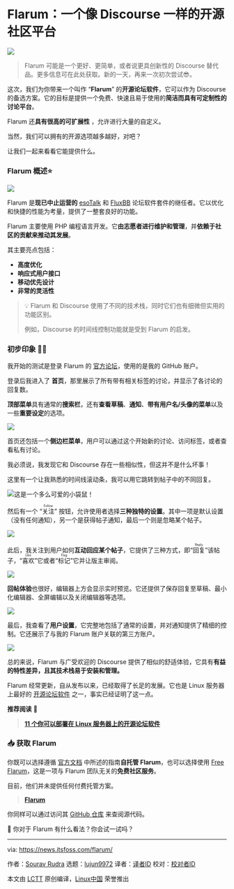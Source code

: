[#]: subject: "Flarum: An Open-Source Community Platform Like Discourse"
[#]: via: "https://news.itsfoss.com/flarum/"
[#]: author: "Sourav Rudra https://news.itsfoss.com/author/sourav/"
[#]: collector: "lujun9972/lctt-scripts-1693450080"
[#]: translator: "ChatGPT"
[#]: reviewer: "wxy"
[#]: publisher: "wxy"
[#]: url: "https://linux.cn/article-16158-1.html"

Flarum：一个像 Discourse 一样的开源社区平台
======

![][0]

> Flarum 可能是一个更好、更简单，或者说更具创新性的 Discourse 替代品。更多信息可在此处获取。新的一天，再来一次初次尝试😎。

这次，我们为你带来一个叫作 “**Flarum**” 的**开源论坛软件**，它可以作为 Discourse 的备选方案。它的目标是提供一个免费、快速且易于使用的**简洁而具有可定制性的讨论平台**。

Flarum 还**具有很高的可扩展性** ，允许进行大量的自定义。

当然，我们可以拥有的开源选项越多越好，对吧？

让我们一起来看看它能提供什么。

### Flarum 概述⭐

![][1]

Flarum 是**现已中止运营的** [esoTalk][2] 和 [FluxBB][3] 论坛软件套件的继任者。它以优化和快捷的性能为考量，提供了一整套良好的功能。

Flarum 主要使用 PHP 编程语言开发。它**由志愿者进行维护和管理**，并**依赖于社区的贡献来推动其发展**。

其主要亮点包括：

  * **高度优化**
  * **响应式用户接口**
  * **移动优先设计**
  * **非常的灵活性**

> 💡 Flarum 和 Discourse 使用了不同的技术栈，同时它们也有细微但实用的功能区别。
> 
> 例如，Discourse 的时间线控制功能就是受到 Flarum 的启发。

### 初步印象 👨‍💻

我开始的测试是登录 Flarum 的 [官方论坛][4]，使用的是我的 GitHub 账户。

登录后我进入了 **首页**，那里展示了所有带有相关标签的讨论，并显示了各讨论的回复数。

**顶部菜单**具有通常的**搜索栏**，还有**查看草稿**、**通知**、**带有用户名/头像的菜单**以及一些**重要设定**的选项。

![][5]

首页还包括一个**侧边栏菜单**，用户可以通过这个开始新的讨论、访问标签，或者查看私有讨论。

我必须说，我发现它和 Discourse 存在一些相似性，但这并不是什么坏事！

这里有一个让我熟悉的时间线滚动条，我可以用它跳转到帖子中的不同回复。

![这是一个多么可爱的小袋鼠！][6]

然后有一个 “<ruby>关注<rt>Follow</rt></ruby>” 按钮，允许使用者选择**三种独特的设置**。其中一项是默认设置（没有任何通知），另一个是获得帖子通知，最后一个则是忽略某个帖子。

![][7]

此后，我关注到用户如何**互动回应某个帖子**，它提供了三种方式，即“<ruby>回复<rt>Reply</rt></ruby>”该帖子，“<ruby>喜欢<rt>Like</rt></ruby>”它或者“<ruby>标记<rt>Flag</rt></ruby>”它并让版主审阅。

![][8]

**回帖体验**也很好，编辑器上方会显示实时预览。它还提供了保存回复至草稿、最小化编辑器、全屏编辑以及关闭编辑器等选项。

![][9]

最后，我查看了**用户设置**，它完整地包括了通常的设置，并对通知提供了精细的控制。它还展示了与我的 Flarum 账户关联的第三方账户。

![][10]

总的来说，Flarum 与广受欢迎的 Discourse 提供了相似的舒适体验，它具有**有益的特性差异，且其技术栈易于安装和管理。**

Flarum 经常更新，自从发布以来，已经取得了长足的发展。它也是 Linux 服务器上最好的 [开源论坛软件][11] 之一，事实已经证明了这一点。

**推荐阅读** 📖

> **[11 个你可以部署在 Linux 服务器上的开源论坛软件][12]**

### 📥 获取 Flarum

你既可以选择遵循 [官方文档][13] 中所述的指南**自托管 Flarum**，也可以选择使用 [Free Flarum][14]，这是一项与 Flarum 团队无关的**免费社区服务**。

目前，他们并未提供任何付费托管方案。

> **[Flarum][15]**

你同样可以通过访问其 [GitHub 仓库][16] 来查阅源代码。

💬 你对于 Flarum 有什么看法？你会试一试吗？

--------------------------------------------------------------------------------

via: https://news.itsfoss.com/flarum/

作者：[Sourav Rudra][a]
选题：[lujun9972][b]
译者：[译者ID](https://github.com/译者ID)
校对：[校对者ID](https://github.com/校对者ID)

本文由 [LCTT](https://github.com/LCTT/TranslateProject) 原创编译，[Linux中国](https://linux.cn/) 荣誉推出

[a]: https://news.itsfoss.com/author/sourav/
[b]: https://github.com/lujun9972
[1]: https://news.itsfoss.com/content/images/2023/08/Flarum_1.png
[2]: https://github.com/esotalk/esoTalk
[3]: https://github.com/fluxbb/fluxbb
[4]: https://discuss.flarum.org/
[5]: https://news.itsfoss.com/content/images/2023/08/Flarum_2.png
[6]: https://news.itsfoss.com/content/images/2023/08/Flarum_3.png
[7]: https://news.itsfoss.com/content/images/2023/08/Flarum_4.png
[8]: https://news.itsfoss.com/content/images/2023/08/Flarum_5.png
[9]: https://news.itsfoss.com/content/images/2023/08/Flarum_6-1.png
[10]: https://news.itsfoss.com/content/images/2023/08/Flarum_7.png
[11]: https://itsfoss.com/open-source-forum-software/
[12]: https://itsfoss.com/content/images/size/w256h256/2022/12/android-chrome-192x192.png
[13]: https://docs.flarum.org/install
[14]: https://freeflarum.com/
[15]: https://flarum.org/
[16]: https://github.com/flarum/flarum
[17]: https://itsfoss.community/uploads/default/optimized/1X/f274f9749e3fd8b4d6fbae1cf90c5c186d2f699c_2_180x180.png
[0]: https://news.itsfoss.com/content/images/size/w1304/2023/08/flarum-first-look-ft.png